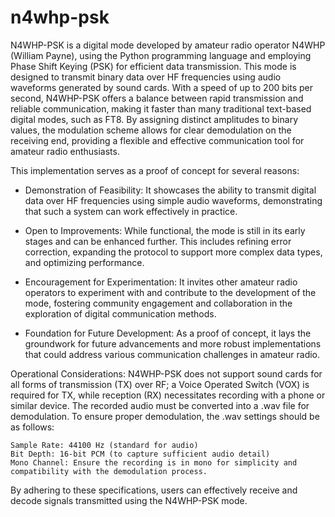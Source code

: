 # n4whp-psk

N4WHP-PSK is a digital mode developed by amateur radio operator N4WHP (William Payne), using the Python programming language and employing Phase Shift Keying (PSK) for efficient data transmission. This mode is designed to transmit binary data over HF frequencies using audio waveforms generated by sound cards. With a speed of up to 200 bits per second, N4WHP-PSK offers a balance between rapid transmission and reliable communication, making it faster than many traditional text-based digital modes, such as FT8. By assigning distinct amplitudes to binary values, the modulation scheme allows for clear demodulation on the receiving end, providing a flexible and effective communication tool for amateur radio enthusiasts.

This implementation serves as a proof of concept for several reasons:

* Demonstration of Feasibility: It showcases the ability to transmit digital data over HF frequencies using simple audio waveforms, demonstrating that such a system can work effectively in practice.

* Open to Improvements: While functional, the mode is still in its early stages and can be enhanced further. This includes refining error correction, expanding the protocol to support more complex data types, and optimizing performance.

* Encouragement for Experimentation: It invites other amateur radio operators to experiment with and contribute to the development of the mode, fostering community engagement and collaboration in the exploration of digital communication methods.

* Foundation for Future Development: As a proof of concept, it lays the groundwork for future advancements and more robust implementations that could address various communication challenges in amateur radio.

Operational Considerations: N4WHP-PSK does not support sound cards for all forms of transmission (TX) over RF; a Voice Operated Switch (VOX) is required for TX, while reception (RX) necessitates recording with a phone or similar device. The recorded audio must be converted into a .wav file for demodulation. To ensure proper demodulation, the .wav settings should be as follows:

    Sample Rate: 44100 Hz (standard for audio)
    Bit Depth: 16-bit PCM (to capture sufficient audio detail)
    Mono Channel: Ensure the recording is in mono for simplicity and compatibility with the demodulation process.

By adhering to these specifications, users can effectively receive and decode signals transmitted using the N4WHP-PSK mode.
